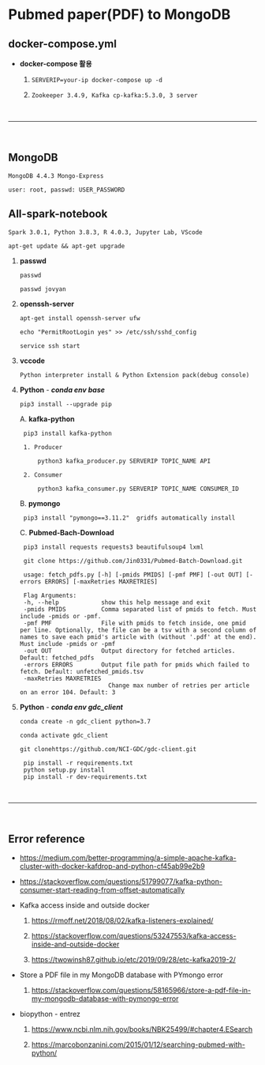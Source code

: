 # **Pubmed paper(PDF) to MongoDB**

## **docker-compose.yml**

* **docker-compose 활용**

    1. `SERVERIP=your-ip docker-compose up -d`

    2. `Zookeeper 3.4.9, Kafka cp-kafka:5.3.0, 3 server`

<br>

 - - -

<br>

## **MongoDB**

    MongoDB 4.4.3 Mongo-Express

    user: root, passwd: USER_PASSWORD

## **All-spark-notebook**

    Spark 3.0.1, Python 3.8.3, R 4.0.3, Jupyter Lab, VScode

    apt-get update && apt-get upgrade

1. **passwd**

    `passwd`

    `passwd jovyan`

2. **openssh-server**

    ``apt-get install openssh-server ufw``

    ``echo "PermitRootLogin yes" >> /etc/ssh/sshd_config``

    ``service ssh start``

3. **vccode**

    `Python interpreter install & Python Extension pack(debug console)`

4. **Python** - ***conda env base***

    ``pip3 install --upgrade pip``

    A. **kafka-python**

        pip3 install kafka-python

        1. Producer

            python3 kafka_producer.py SERVERIP TOPIC_NAME API

        2. Consumer

            python3 kafka_consumer.py SERVERIP TOPIC_NAME CONSUMER_ID

    B. **pymongo**

        pip3 install "pymongo==3.11.2"  gridfs automatically install

    C. **Pubmed-Bach-Download**

        pip3 install requests requests3 beautifulsoup4 lxml

        git clone https://github.com/Jin0331/Pubmed-Batch-Download.git

        usage: fetch_pdfs.py [-h] [-pmids PMIDS] [-pmf PMF] [-out OUT] [-errors ERRORS] [-maxRetries MAXRETRIES]

        Flag Arguments:
        -h, --help            show this help message and exit
        -pmids PMIDS          Comma separated list of pmids to fetch. Must include -pmids or -pmf.
        -pmf PMF              File with pmids to fetch inside, one pmid per line. Optionally, the file can be a tsv with a second column of names to save each pmid's article with (without '.pdf' at the end). Must include -pmids or -pmf
        -out OUT              Output directory for fetched articles. Default: fetched_pdfs
        -errors ERRORS        Output file path for pmids which failed to fetch. Default: unfetched_pmids.tsv
        -maxRetries MAXRETRIES
                                Change max number of retries per article on an error 104. Default: 3

4. **Python** - ***conda env gdc_client***

    ``conda create -n gdc_client python=3.7``

    ``conda activate gdc_client``

    ``git clonehttps://github.com/NCI-GDC/gdc-client.git``

        pip install -r requirements.txt
        python setup.py install
        pip install -r dev-requirements.txt


<br>

- - -

<br>

## **Error reference**

* https://medium.com/better-programming/a-simple-apache-kafka-cluster-with-docker-kafdrop-and-python-cf45ab99e2b9

 * https://stackoverflow.com/questions/51799077/kafka-python-consumer-start-reading-from-offset-automatically

* Kafka access inside and outside docker

    1. https://rmoff.net/2018/08/02/kafka-listeners-explained/

    2. https://stackoverflow.com/questions/53247553/kafka-access-inside-and-outside-docker

    3. https://twowinsh87.github.io/etc/2019/09/28/etc-kafka2019-2/

* Store a PDF file in my MongoDB database with PYmongo error

    1. https://stackoverflow.com/questions/58165966/store-a-pdf-file-in-my-mongodb-database-with-pymongo-error

* biopython - entrez

    1. https://www.ncbi.nlm.nih.gov/books/NBK25499/#chapter4.ESearch
    
    2. https://marcobonzanini.com/2015/01/12/searching-pubmed-with-python/